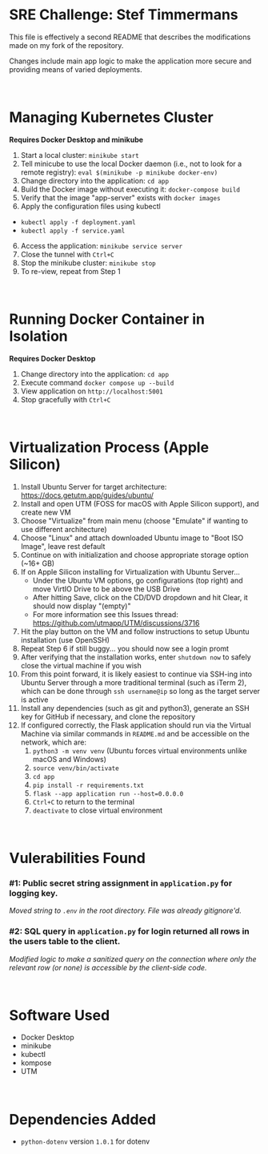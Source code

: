 # SRE Challenge: Stef Timmermans
This file is effectively a second README that describes the modifications made on my fork of the repository.

Changes include main app logic to make the application more secure and providing means of varied deployments.

<br>

# Managing Kubernetes Cluster
**Requires Docker Desktop and minikube**

1. Start a local cluster: `minikube start`
2. Tell minicube to use the local Docker daemon (i.e., not to look for a remote registry): `eval $(minikube -p minikube docker-env)`
3. Change directory into the application: `cd app`
4. Build the Docker image without executing it: `docker-compose build`
5. Verify that the image "app-server" exists with `docker images`
5. Apply the configuration files using kubectl
  - `kubectl apply -f deployment.yaml`
  - `kubectl apply -f service.yaml`
6. Access the application: `minikube service server`
7. Close the tunnel with `Ctrl+C`
8. Stop the minikube cluster: `minikube stop`
9. To re-view, repeat from Step 1

<br>

# Running Docker Container in Isolation 
**Requires Docker Desktop**

1. Change directory into the application: `cd app`
2. Execute command `docker compose up --build`
3. View application on `http://localhost:5001`
4. Stop gracefully with `Ctrl+C`

<br>

# Virtualization Process (Apple Silicon)

1. Install Ubuntu Server for target architecture: https://docs.getutm.app/guides/ubuntu/
2. Install and open UTM (FOSS for macOS with Apple Silicon support), and create new VM
3. Choose "Virtualize" from main menu (choose "Emulate" if wanting to use different architecture)
4. Choose "Linux" and attach downloaded Ubuntu image to "Boot ISO Image", leave rest default
5. Continue on with initialization and choose appropriate storage option (~16+ GB)
6. If on Apple Silicon installing for Virtualization with Ubuntu Server...
    - Under the Ubuntu VM options, go configurations (top right) and move VirtIO Drive to be above the USB Drive
    - After hitting Save, click on the CD/DVD dropdown and hit Clear, it should now display "(empty)"
    - For more information see this Issues thread: https://github.com/utmapp/UTM/discussions/3716
6. Hit the play button on the VM and follow instructions to setup Ubuntu installation (use OpenSSH)
7. Repeat Step 6 if still buggy... you should now see a login promt
8. After verifying that the installation works, enter `shutdown now` to safely close the virtual machine if you wish
9. From this point forward, it is likely easiest to continue via SSH-ing into Ubuntu Server through a more traditional terminal (such as iTerm 2), which can be done through `ssh username@ip` so long as the target server is active
10. Install any dependencies (such as git and python3), generate an SSH key for GitHub if necessary, and clone the repository
11. If configured correctly, the Flask application should run via the Virtual Machine via similar commands in `README.md` and be accessible on the network, which are:
    1. `python3 -m venv venv` (Ubuntu forces virtual environments unlike macOS and Windows)
    2. `source venv/bin/activate`
    3. `cd app`
    4. `pip install -r requirements.txt`
    5. `flask --app application run --host=0.0.0.0`
    6. `Ctrl+C` to return to the terminal
    7. `deactivate` to close virtual environment

<br>

# Vulerabilities Found

### #1: Public secret string assignment in `application.py` for logging key.

*Moved string to `.env` in the root directory. File was already gitignore'd.*

### #2: SQL query in `application.py` for login returned all rows in the users table to the client.

*Modified logic to make a sanitized query on the connection where only the relevant row (or none) is accessible by the client-side code.*

<br>

# Software Used

- Docker Desktop
- minikube
- kubectl
- kompose
- UTM

<br>

# Dependencies Added

- `python-dotenv` version `1.0.1` for dotenv
